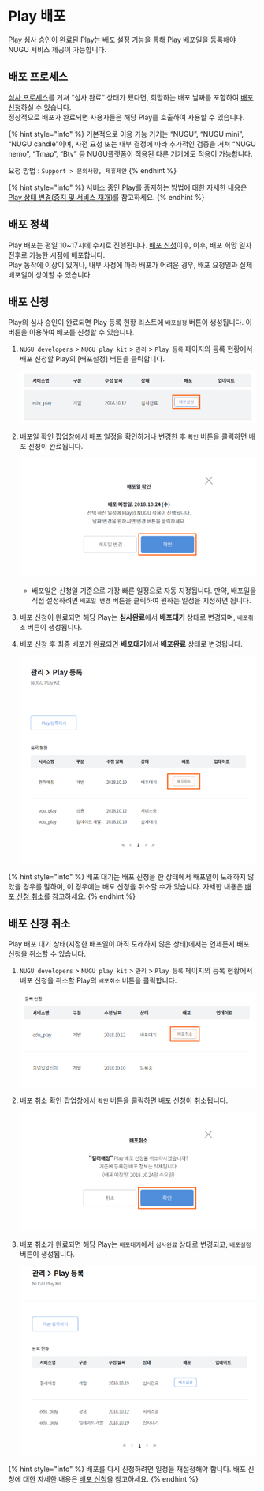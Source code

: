 # Play 배포

Play 심사 승인이 완료된 Play는 배포 설정 기능을 통해 Play 배포일을 등록해야 NUGU 서비스 제공이 가능합니다.

## 배포 프로세스 <a id="distribution-process"></a>

[심사 프로세스](../../play-registration-and-review/play-review/#review-process)를 거쳐 “심사 완료“ 상태가 됐다면, 희망하는 배포 날짜를 포함하여 [배포 신청](./#distribution-request)하실 수 있습니다.  
정상적으로 배포가 완료되면 사용자들은 해당 Play를 호출하여 사용할 수 있습니다.

{% hint style="info" %}
기본적으로 이용 가능 기기는 “NUGU”, “NUGU mini”, “NUGU candle”이며, 사전 요청 또는 내부 결정에 따라 추가적인 검증을 거쳐 “NUGU nemo”, “Tmap”, “Btv” 등 NUGU플랫폼이 적용된 다른 기기에도 적용이 가능합니다.

요청 방법 : `Support > 문의사항, 제휴제안`
{% endhint %}

{% hint style="info" %}
서비스 중인 Play를 중지하는 방법에 대한 자세한 내용은 [Play 상태 변경\(중지 및 서비스 재개\)](../manage-a-play/#change-play-status)를 참고하세요.
{% endhint %}

## 배포 정책 <a id="distribution-policy"></a>

Play 배포는 평일 10~17시에 수시로 진행됩니다. [배포 신청](./#distribution-request)이후, 이후, 배포 희망 일자 전후로 가능한 시점에 배포합니다.  
Play 동작에 이상이 있거나, 내부 사정에 따라 배포가 어려운 경우, 배포 요청일과 실제 배포일이 상이할 수 있습니다.

## 배포 신청 <a id="distribution-request"></a>

Play의 심사 승인이 완료되면 Play 등록 현황 리스트에 `배포설정` 버튼이 생성됩니다. 이 버튼을 이용하여 배포를 신청할 수 있습니다.

1. `NUGU developers` &gt; `NUGU play kit` &gt; `관리` &gt; `Play 등록` 페이지의 등록 현황에서 배포 신청할 Play의 \[배포설정\] 버튼을 클릭합니다.

   ![](../../../.gitbook/assets/ch5_512_c01-1.png)

2. 배포일 확인 팝업창에서 배포 일정을 확인하거나 변경한 후 `확인` 버튼을 클릭하면 배포 신청이 완료됩니다.

   ![](../../../.gitbook/assets/ch5_512_c02-1.png)

   * 배포일은 신청일 기준으로 가장 빠른 일정으로 자동 지정됩니다. 만약, 배포일을 직접 설정하려면 `배포일 변경` 버튼을 클릭하여 원하는 일정을 지정하면 됩니다.

3. 배포 신청이 완료되면 해당 Play는 **심사완료**에서 **배포대기** 상태로 변경되며, `배포취소` 버튼이 생성됩니다.
4. 배포 신청 후 최종 배포가 완료되면 **배포대기**에서 **배포완료** 상태로 변경됩니다.

   ![](../../../.gitbook/assets/ch5_512_c03.png)

{% hint style="info" %}
배포 대기는 배포 신청을 한 상태에서 배포일이 도래하지 않았을 경우를 말하며, 이 경우에는 배포 신청을 취소할 수가 있습니다. 자세한 내용은 [배포 신청 취소](./#distribution-requestcancellation)를 참고하세요.
{% endhint %}

## 배포 신청 취소 <a id="distribution-requestcancellation"></a>

Play 배포 대기 상태\(지정한 배포일이 아직 도래하지 않은 상태\)에서는 언제든지 배포 신청을 취소할 수 있습니다.

1. `NUGU developers` &gt; `NUGU play kit` &gt; `관리` &gt; `Play 등록` 페이지의 등록 현황에서 배포 신청을 취소할 Play의 `배포취소` 버튼을 클릭합니다.

   ![](../../../.gitbook/assets/ch5_513_c01.png)

2. 배포 취소 확인 팝업창에서 `확인` 버튼을 클릭하면 배포 신청이 취소됩니다.

   ![](../../../.gitbook/assets/ch5_513_c02-1.png)

3. 배포 취소가 완료되면 해당 Play는 `배포대기`에서 `심사완료` 상태로 변경되고, `배포설정` 버튼이 생성됩니다.

   ![](../../../.gitbook/assets/ch5_513_c03-1.png)

{% hint style="info" %}
배포를 다시 신청하려면 일정을 재설정해야 합니다. 배포 신청에 대한 자세한 내용은 [배포 신청](./#distribution-request)을 참고하세요.
{% endhint %}


